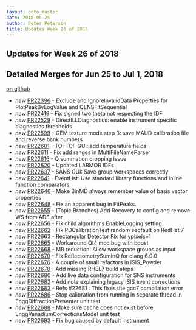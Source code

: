 ```yaml
---
layout: onto_master
date: 2018-06-25
author: Peter Peterson
title: Updates Week 26 of 2018
---
```

Updates for Week 26 of 2018
---------------------------

Detailed Merges for Jun 25 to Jul 1, 2018
-----------------------------------------
[on github](https://github.com/mantidproject/mantid/pulls?q=is%3Apr+merged%3A2018-06-26..2018-07-01)

* *new* [PR22396](https://github.com/mantidproject/mantid/pull/22396) - Exclude and IgnoreInvalidData Properties for PlotPeakByLogValue and QENSFitSequential
* *new* [PR22419](https://github.com/mantidproject/mantid/pull/22419) - Fix signed two theta not respecting the IDF
* *new* [PR22529](https://github.com/mantidproject/mantid/pull/22529) - DirectILLDiagnostics: enable instrument specific diagnostics thresholds
* *new* [PR22599](https://github.com/mantidproject/mantid/pull/22599) - GEM texture mode step 3: save MAUD calibration file and reverse bank numbers
* *new* [PR22601](https://github.com/mantidproject/mantid/pull/22601) - TOFTOF GUI: add temperature fields
* *new* [PR22611](https://github.com/mantidproject/mantid/pull/22611) - Fix add ranges in MultiFileNameParser
* *new* [PR22616](https://github.com/mantidproject/mantid/pull/22616) - Q summation cropping issue
* *new* [PR22620](https://github.com/mantidproject/mantid/pull/22620) - Updated LARMOR IDFs
* *new* [PR22637](https://github.com/mantidproject/mantid/pull/22637) - SANS GUI: Save group workspaces correctly
* *new* [PR22641](https://github.com/mantidproject/mantid/pull/22641) - EventList: Use standard library functions and inline function comparators.
* *new* [PR22646](https://github.com/mantidproject/mantid/pull/22646) - Make BinMD always remember value of basis vector properties
* *new* [PR22648](https://github.com/mantidproject/mantid/pull/22648) - Fix an apparent bug in FitPeaks.
* *new* [PR22655](https://github.com/mantidproject/mantid/pull/22655) - (Topic Branches) Add Recovery to config and remove WS from ADS after
* *new* [PR22656](https://github.com/mantidproject/mantid/pull/22656) - Fix child algorithms EnableLogging setting
* *new* [PR22662](https://github.com/mantidproject/mantid/pull/22662) - Fix PDCalibrationTest random segfault on RedHat 7
* *new* [PR22663](https://github.com/mantidproject/mantid/pull/22663) - Rectangular Detector Fix for ypixels=1
* *new* [PR22665](https://github.com/mantidproject/mantid/pull/22665) - Workaround Qt4 moc bug with boost
* *new* [PR22668](https://github.com/mantidproject/mantid/pull/22668) - MR reduction: Allow workspace groups as input
* *new* [PR22670](https://github.com/mantidproject/mantid/pull/22670) - Fix ReflectometrySumInQ for clang 6.0.0
* *new* [PR22676](https://github.com/mantidproject/mantid/pull/22676) - A couple of small refactors in ISIS_Powder
* *new* [PR22678](https://github.com/mantidproject/mantid/pull/22678) - Add missing RHEL7 build steps
* *new* [PR22680](https://github.com/mantidproject/mantid/pull/22680) - Add live data configuration for SNS instruments
* *new* [PR22682](https://github.com/mantidproject/mantid/pull/22682) - Add note explaining legacy ISIS event corrections
* *new* [PR22683](https://github.com/mantidproject/mantid/pull/22683) - Refs #22681 : This fixes the gcc7 compilation error
* *new* [PR22686](https://github.com/mantidproject/mantid/pull/22686) - Stop calibration from running in separate thread in EnggDiffractionPresenter unit test
* *new* [PR22688](https://github.com/mantidproject/mantid/pull/22688) - Make sure cache does not exist before EnggVanadiumCorrectionsModel unit test
* *new* [PR22693](https://github.com/mantidproject/mantid/pull/22693) - Fix bug caused by default instrument
